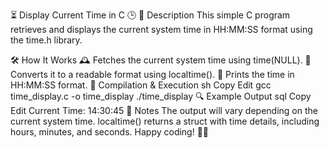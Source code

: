 ⏳ Display Current Time in C 🕒
📜 Description
This simple C program retrieves and displays the current system time in HH:MM:SS format using the time.h library.

🛠 How It Works
🕰️ Fetches the current system time using time(NULL).
📅 Converts it to a readable format using localtime().
📢 Prints the time in HH:MM:SS format.
🚀 Compilation & Execution
sh
Copy
Edit
gcc time_display.c -o time_display
./time_display
🔍 Example Output
sql
Copy
Edit
Current Time: 14:30:45
📌 Notes
The output will vary depending on the current system time.
localtime() returns a struct with time details, including hours, minutes, and seconds.
Happy coding! 🎯🚀
